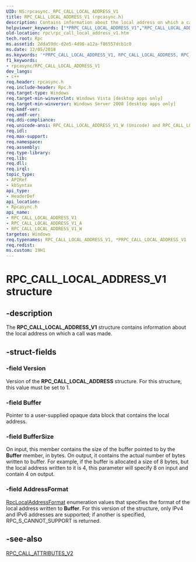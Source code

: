 ```yaml
---
UID: NS:rpcasync._RPC_CALL_LOCAL_ADDRESS_V1
title: RPC_CALL_LOCAL_ADDRESS_V1 (rpcasync.h)
description: Contains information about the local address on which a call was made.
helpviewer_keywords: ["*PRPC_CALL_LOCAL_ADDRESS_V1","RPC_CALL_LOCAL_ADDRESS","RPC_CALL_LOCAL_ADDRESS structure [RPC]","RPC_CALL_LOCAL_ADDRESS_V1","RPC_CALL_LOCAL_ADDRESS_V1 structure [RPC]","RPC_CALL_LOCAL_ADDRESS_V1_A","RPC_CALL_LOCAL_ADDRESS_V1_W","rpc.rpc_call_local_address_v1","rpcasync/RPC_CALL_LOCAL_ADDRESS","rpcasync/RPC_CALL_LOCAL_ADDRESS_V1","rpcasync/RPC_CALL_LOCAL_ADDRESS_V1_A","rpcasync/RPC_CALL_LOCAL_ADDRESS_V1_W"]
old-location: rpc\rpc_call_local_address_v1.htm
tech.root: Rpc
ms.assetid: 2dda59dc-d2e5-4d98-a12a-f86557dcb1c0
ms.date: 12/05/2018
ms.keywords: '*PRPC_CALL_LOCAL_ADDRESS_V1, RPC_CALL_LOCAL_ADDRESS, RPC_CALL_LOCAL_ADDRESS structure [RPC], RPC_CALL_LOCAL_ADDRESS_V1, RPC_CALL_LOCAL_ADDRESS_V1 structure [RPC], RPC_CALL_LOCAL_ADDRESS_V1_A, RPC_CALL_LOCAL_ADDRESS_V1_W, rpc.rpc_call_local_address_v1, rpcasync/RPC_CALL_LOCAL_ADDRESS, rpcasync/RPC_CALL_LOCAL_ADDRESS_V1, rpcasync/RPC_CALL_LOCAL_ADDRESS_V1_A, rpcasync/RPC_CALL_LOCAL_ADDRESS_V1_W'
f1_keywords:
- rpcasync/RPC_CALL_LOCAL_ADDRESS_V1
dev_langs:
- c++
req.header: rpcasync.h
req.include-header: Rpc.h
req.target-type: Windows
req.target-min-winverclnt: Windows Vista [desktop apps only]
req.target-min-winversvr: Windows Server 2008 [desktop apps only]
req.kmdf-ver: 
req.umdf-ver: 
req.ddi-compliance: 
req.unicode-ansi: RPC_CALL_LOCAL_ADDRESS_V1_W (Unicode) and RPC_CALL_LOCAL_ADDRESS_V1_A (ANSI)
req.idl: 
req.max-support: 
req.namespace: 
req.assembly: 
req.type-library: 
req.lib: 
req.dll: 
req.irql: 
topic_type:
- APIRef
- kbSyntax
api_type:
- HeaderDef
api_location:
- Rpcasync.h
api_name:
- RPC_CALL_LOCAL_ADDRESS_V1
- RPC_CALL_LOCAL_ADDRESS_V1_A
- RPC_CALL_LOCAL_ADDRESS_V1_W
targetos: Windows
req.typenames: RPC_CALL_LOCAL_ADDRESS_V1, *PRPC_CALL_LOCAL_ADDRESS_V1
req.redist: 
ms.custom: 19H1
---
```


# RPC_CALL_LOCAL_ADDRESS_V1 structure


## -description


The <b>RPC_CALL_LOCAL_ADDRESS_V1</b> structure  contains information about the local address on which a call was made.


## -struct-fields




### -field Version

Version of the <b>RPC_CALL_LOCAL_ADDRESS</b> structure. For this structure, this value must be set to 1.


### -field Buffer

Pointer to a user-supplied opaque data block that contains the local address.


### -field BufferSize

On input, this member contains the size of the buffer pointed to by the <b>Buffer</b> member, in bytes. On output, it contains the actual number of bytes written to buffer. For example, if the buffer is allocated a size of 8 bytes, but the local address written to it is 4, this parameter will specify 8 on input and contain 4 on output.


### -field AddressFormat


<a href="https://docs.microsoft.com/windows/desktop/api/rpcasync/ne-rpcasync-rpclocaladdressformat">RpcLocalAddressFormat</a> enumeration values that specifies the format of the local address written to <b>Buffer</b>. For this version of the structure, only IPv4 and IPv6 addresses  are supported; if another is specified, RPC_S_CANNOT_SUPPORT is returned.


## -see-also




<a href="https://docs.microsoft.com/windows/desktop/api/rpcasync/ns-rpcasync-rpc_call_attributes_v2_a">RPC_CALL_ATTRIBUTES_V2</a>
 

 

